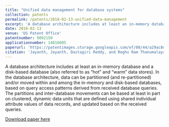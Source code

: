 ```yaml
---
title: "Unified data management for database systems"
collection: patents
permalink: /patents/2018-02-13-unified-data-management
excerpt: 'A database architecture includes at least an in-memory database and a disk-based database (also referred to as “hot” and “warm” data stores). In the database architecture, data can be partitioned (and re-partitioned) and/or moved within and among the in-memory and disk-based databases, based on query access patterns derived from received database queries. The partitions and inter-database movements can be based at least in part on clustered, dynamic data units that are defined using shared individual attribute values of data records, and updated based on the received queries.'
date: 2018-02-13
venue: 'US Patent Office'
patentnumber: 9892150
applicationnumber: 14816805
paperurl: 'https://patentimages.storage.googleapis.com/ef/08/44/a29ac8da475627/US9892150.pdf'
citation: 'Jayanth, Jayanth, Dastagiri Reddy, and Reghu Ram Thanumalayan. "Unified data management for database systems." U.S. Patent 9,892,150, issued February 13, 2018.'
---
```

A database architecture includes at least an in-memory database and a disk-based database (also referred to as “hot” and “warm” data stores). In the database architecture, data can be partitioned (and re-partitioned) and/or moved within and among the in-memory and disk-based databases, based on query access patterns derived from received database queries. The partitions and inter-database movements can be based at least in part on clustered, dynamic data units that are defined using shared individual attribute values of data records, and updated based on the received queries.

[Download paper here](https://patentimages.storage.googleapis.com/ef/08/44/a29ac8da475627/US9892150.pdf)